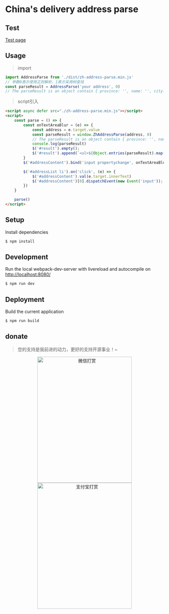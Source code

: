 China's delivery address parse
===========
## Test
[Test page](https://ldwonday.github.io/zh-address-parse/)
## Usage
> import

```js
import AddressParse from './dist/zh-address-parse.min.js'
// 参数0表示使用正则解析，1表示采用树查找
const parseResult = AddressParse('your address', 0)
// The parseResult is an object contain { province: '', name: '', city: '', area: '', detail: '', phone: '', postalCode: '' }
```
> script引入

```html
<script async defer src="./zh-address-parse.min.js"></script>
<script>
    const parse = () => {
        const onTextAreaBlur = (e) => {
            const address = e.target.value
            const parseResult = window.ZhAddressParse(address, 0)
            // The parseResult is an object contain { province: '', name: '', city: '', area: '', detail: '', phone: '', postalCode: '' }
            console.log(parseResult)
            $('#result').empty();
            $('#result').append(`<ul>${Object.entries(parseResult).map(([k, v]) => `<li>${k}：${v}</li>`).join('')}</ul>`)
        }
        $('#addressContent').bind('input propertychange', onTextAreaBlur)

        $('#addressList li').on('click', (e) => {
            $('#addressContent').val(e.target.innerText)
            $('#addressContent')[0].dispatchEvent(new Event('input'));
        })
    }

    parse()
</script>
```

## Setup
Install dependencies
```sh
$ npm install
```

## Development
Run the local webpack-dev-server with livereload and autocompile on [http://localhost:8080/](http://localhost:8080/)
```sh
$ npm run dev
```
## Deployment
Build the current application
```sh
$ npm run build
```
## donate
> 您的支持是我前进的动力，更好的支持开源事业！~
<p align="center">
	<img src="https://github.com/ldwonday/zh-address-parse/blob/master/assets/images/wechat.jpeg" alt="微信打赏" style="display: inline-block" width="300" height="400">
	<img src="https://github.com/ldwonday/zh-address-parse/blob/master/assets/images/alipay.jpeg" alt="支付宝打赏" style="display: inline-block" width="300" height="400">
</p>
